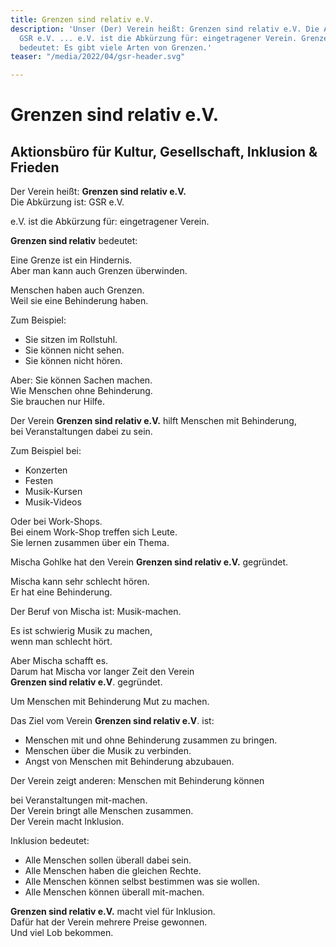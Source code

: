 ```yaml
---
title: Grenzen sind relativ e.V.
description: 'Unser (Der) Verein heißt: Grenzen sind relativ e.V. Die Abkürzung ist:
  GSR e.V. ... e.V. ist die Abkürzung für: eingetragener Verein. Grenzen sind relativ
  bedeutet: Es gibt viele Arten von Grenzen.'
teaser: "/media/2022/04/gsr-header.svg"

---
```

# Grenzen sind relativ e.V.

## Aktionsbüro für Kultur, Gesellschaft, Inklusion & Frieden

Der Verein heißt: **Grenzen sind relativ e.V.**  
Die Abkürzung ist: GSR e.V.

e.V. ist die Abkürzung für: eingetragener Verein.

**Grenzen sind relativ** bedeutet:

Eine Grenze ist ein Hindernis.  
Aber man kann auch Grenzen überwinden.

Menschen haben auch Grenzen.  
Weil sie eine Behinderung haben.

Zum Beispiel:
- Sie sitzen im Rollstuhl.
- Sie können nicht sehen.
- Sie können nicht hören.

Aber: Sie können Sachen machen.  
Wie Menschen ohne Behinderung.  
Sie brauchen nur Hilfe.

Der Verein **Grenzen sind relativ e.V.** hilft Menschen mit Behinderung,  
bei Veranstaltungen dabei zu sein.

Zum Beispiel bei:
- Konzerten
- Festen
- Musik-Kursen
- Musik-Videos

Oder bei Work-Shops.  
Bei einem Work-Shop treffen sich Leute.  
Sie lernen zusammen über ein Thema.

Mischa Gohlke hat den Verein **Grenzen sind relativ e.V.** gegründet.

Mischa kann sehr schlecht hören.  
Er hat eine Behinderung.

Der Beruf von Mischa ist: Musik-machen.  

Es ist schwierig Musik zu machen,  
wenn man schlecht hört.

Aber Mischa schafft es.  
Darum hat Mischa vor langer Zeit den Verein  
**Grenzen sind relativ e.V**. gegründet.

Um Menschen mit Behinderung Mut zu machen.

Das Ziel vom Verein **Grenzen sind relativ e.V**. ist:

- Menschen mit und ohne Behinderung zusammen zu bringen.
- Menschen über die Musik zu verbinden.
- Angst von Menschen mit Behinderung abzubauen.

Der Verein zeigt anderen: Menschen mit Behinderung können

bei Veranstaltungen mit-machen.  
Der Verein bringt alle Menschen zusammen.  
Der Verein macht Inklusion.

Inklusion bedeutet:
- Alle Menschen sollen überall dabei sein.
- Alle Menschen haben die gleichen Rechte.
- Alle Menschen können selbst bestimmen was sie wollen.
- Alle Menschen können überall mit-machen.

**Grenzen sind relativ e.V.** macht viel für Inklusion.  
Dafür hat der Verein mehrere Preise gewonnen.  
Und viel Lob bekommen.